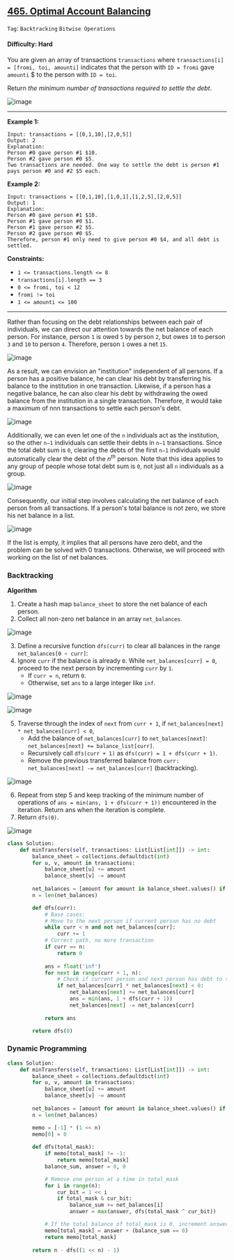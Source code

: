 ## [465. Optimal Account Balancing](https://leetcode.com/problems/optimal-account-balancing/)

```Tag```: ```Backtracking``` ```Bitwise Operations```

#### Difficulty: Hard

You are given an array of transactions ```transactions``` where ```transactions[i] = [fromi, toi, amounti]``` indicates that the person with ```ID = fromi``` gave ```amounti``` $ to the person with ```ID = toi```.

Return _the minimum number of transactions required to settle the debt_.

![image](https://github.com/quananhle/Python/assets/35042430/0e02bfb3-2a99-4c90-8b84-e6e89847f497)

---

__Example 1:__
```
Input: transactions = [[0,1,10],[2,0,5]]
Output: 2
Explanation:
Person #0 gave person #1 $10.
Person #2 gave person #0 $5.
Two transactions are needed. One way to settle the debt is person #1 pays person #0 and #2 $5 each.
```

__Example 2:__
```
Input: transactions = [[0,1,10],[1,0,1],[1,2,5],[2,0,5]]
Output: 1
Explanation:
Person #0 gave person #1 $10.
Person #1 gave person #0 $1.
Person #1 gave person #2 $5.
Person #2 gave person #0 $5.
Therefore, person #1 only need to give person #0 $4, and all debt is settled.
```

__Constraints:__

- ```1 <= transactions.length <= 8```
- ```transactions[i].length == 3```
- ```0 <= fromi, toi < 12```
- ```fromi != toi```
- ```1 <= amounti <= 100```

---

Rather than focusing on the debt relationships between each pair of individuals, we can direct our attention towards the net balance of each person. For instance, person ```1``` is owed ```5``` by person ```2```, but owes ```10``` to person ```3``` and ```10``` to person ```4```. Therefore, person ```1``` owes a net ```15```.

![image](https://leetcode.com/problems/optimal-account-balancing/Figures/465/1.png)

As a result, we can envision an "institution" independent of all persons. If a person has a positive balance, he can clear his debt by transferring his balance to the institution in one transaction. Likewise, if a person has a negative balance, he can also clear his debt by withdrawing the owed balance from the institution in a single transaction. Therefore, it would take a maximum of nnn transactions to settle each person's debt.

![image](https://leetcode.com/problems/optimal-account-balancing/Figures/465/2.png)

Additionally, we can even let one of the ```n``` individuals act as the institution, so the other ```n−1``` individuals can settle their debts in ```n−1``` transactions. Since the total debt sum is ```0```, clearing the debts of the first ```n−1``` individuals would automatically clear the debt of the $n^{th}$ person. Note that this idea applies to any group of people whose total debt sum is ```0```, not just all ```n``` individuals as a group.

![image](https://leetcode.com/problems/optimal-account-balancing/Figures/465/3.png)

Consequently, our initial step involves calculating the net balance of each person from all transactions. If a person's total balance is not zero, we store his net balance in a list.

![image](https://leetcode.com/problems/optimal-account-balancing/Figures/465/5.png)

If the list is empty, it implies that all persons have zero debt, and the problem can be solved with 0 transactions. Otherwise, we will proceed with working on the list of net balances.

### Backtracking

__Algorithm__

1. Create a hash map ```balance_sheet``` to store the net balance of each person.
2. Collect all non-zero net balance in an array ```net_balances```.

![image](https://leetcode.com/problems/optimal-account-balancing/Figures/465/6.png)

3. Define a recursive function ```dfs(curr)``` to clear all balances in the range ```net_balances[0 ~ curr]```:
4. Ignore ```curr``` if the balance is already ```0```. While ```net_balances[curr] = 0```, proceed to the next person by incrementing ```curr``` by ```1```.
    - If ```curr = n```, return ```0```.
    - Otherwise, set ```ans``` to a large integer like ```inf```.
  
![image](https://leetcode.com/problems/optimal-account-balancing/Figures/465/7.png)

![image](https://leetcode.com/problems/optimal-account-balancing/Figures/465/8.png)

5. Traverse through the index of ```next``` from ```curr + 1```, if ```net_balances[next] * net_balances[curr] < 0```,
    - Add the balance of ```net_balances[curr]``` to ```net_balances[next]```: ```net_balances[next] += balance_list[curr]```.
    - Recursively call ```dfs(curr + 1)``` as ```dfs(curr) = 1 + dfs(curr + 1)```.
    - Remove the previous transferred balance from ```curr: net_balances[next] -= net_balances[curr]``` (backtracking).
  
![image](https://leetcode.com/problems/optimal-account-balancing/Figures/465/9.png)

6. Repeat from step 5 and keep tracking of the minimum number of operations of ```ans = min(ans, 1 + dfs(curr + 1))``` encountered in the iteration. Return ans when the iteration is complete.
7. Return ```dfs(0)```.

![image](https://github.com/quananhle/Python/assets/35042430/bfad9d68-2f98-466c-8a06-6b839451206e)

```Python
class Solution:
    def minTransfers(self, transactions: List[List[int]]) -> int:
        balance_sheet = collections.defaultdict(int)
        for u, v, amount in transactions:
            balance_sheet[u] += amount
            balance_sheet[v] -= amount
        
        net_balances = [amount for amount in balance_sheet.values() if amount]
        n = len(net_balances)

        def dfs(curr):
            # Base cases: 
            # Move to the next person if current person has no debt
            while curr < n and not net_balances[curr]:
                curr += 1
            # Correct path, no more transaction
            if curr == n:
                return 0
            
            ans = float('inf')
            for next in range(curr + 1, n):
                # Check if current person and next person has debt to settle
                if net_balances[curr] * net_balances[next] < 0:
                    net_balances[next] += net_balances[curr]
                    ans = min(ans, 1 + dfs(curr + 1))
                    net_balances[next] -= net_balances[curr]
                
            return ans

        return dfs(0)
```

### Dynamic Programming

```Python
class Solution:
    def minTransfers(self, transactions: List[List[int]]) -> int:
        balance_sheet = collections.defaultdict(int)
        for u, v, amount in transactions:
            balance_sheet[u] += amount
            balance_sheet[v] -= amount
        
        net_balances = [amount for amount in balance_sheet.values() if amount]
        n = len(net_balances)

        memo = [-1] * (1 << n)
        memo[0] = 0
        
        def dfs(total_mask):
            if memo[total_mask] != -1:
                return memo[total_mask]
            balance_sum, answer = 0, 0

            # Remove one person at a time in total_mask
            for i in range(n):
                cur_bit = 1 << i
                if total_mask & cur_bit:
                    balance_sum += net_balances[i]
                    answer = max(answer, dfs(total_mask ^ cur_bit))

            # If the total balance of total_mask is 0, increment answer by 1.
            memo[total_mask] = answer + (balance_sum == 0)
            return memo[total_mask]
        
        return n - dfs((1 << n) - 1)
```
